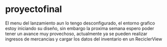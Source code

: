 # proyectofinal
El menu del lanzamiento aun lo tengo desconfigurado, el entorno grafico estoy iniciando su diseño, sin embargo la proxima semana espero poder
tener un avance muy provechoso, actualmente ya se pueden realizar ingresos de mercancias y cargar los datos del inventario en un ReciclerView
